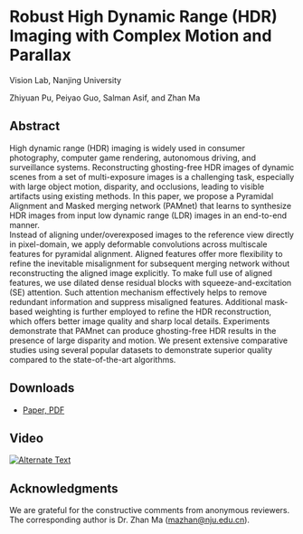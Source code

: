 # Robust High Dynamic Range (HDR) Imaging with Complex Motion and Parallax</center>

Vision Lab, Nanjing University</center>

Zhiyuan Pu, Peiyao Guo, Salman Asif, and Zhan Ma</center>

## Abstract
High dynamic range (HDR) imaging is widely used in consumer photography, computer game rendering, autonomous driving, and surveillance systems. Reconstructing ghosting-free HDR images of dynamic scenes from a set of multi-exposure images is a challenging task, especially with large object motion, disparity, and occlusions, leading to visible artifacts using existing methods. 
In this paper, we propose a Pyramidal Alignment and Masked merging network (PAMnet) that learns to synthesize HDR images from input low dynamic range (LDR) images in an end-to-end manner.  
Instead of aligning under/overexposed images to the reference view directly in pixel-domain, we apply deformable convolutions across multiscale features for pyramidal alignment. Aligned features offer more flexibility to refine the inevitable misalignment for subsequent merging network without reconstructing the aligned image explicitly. To make full use of aligned features, we use dilated dense residual blocks with squeeze-and-excitation (SE) attention. Such attention mechanism effectively helps to remove redundant information and suppress misaligned features. Additional mask-based weighting is further employed to refine the HDR reconstruction, which offers better image quality and sharp local details. 
Experiments demonstrate that PAMnet can produce ghosting-free HDR results in the presence of large disparity and motion. We present extensive comparative studies using several popular datasets to demonstrate superior quality compared to the state-of-the-art algorithms.

## Downloads
* [Paper, PDF]()

## Video
<a href="{http://yun.nju.edu.cn/d/e91ba5275e/files/?p=/0886-spotlight.mp4}" title="Link Title"><img src="{http://yun.nju.edu.cn/d/e91ba5275e/files/?p=/spotlight_cover.png}" alt="Alternate Text" /></a>


## Acknowledgments
We are grateful for the constructive comments from anonymous reviewers. The corresponding author is Dr. Zhan Ma (mazhan@nju.edu.cn).
